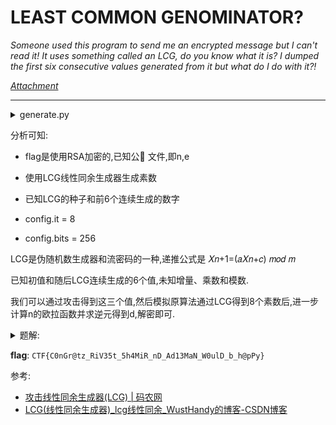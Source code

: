 # LEAST COMMON GENOMINATOR?

*Someone used this program to send me an encrypted message but I can't read it! It uses something called an LCG, do you know what it is? I dumped the first six consecutive values generated from it but what do I do with it?!*

*[Attachment](https://storage.googleapis.com/gctf-2023-attachments-project/4e90c59c2c12ac422f0b83094cca2c3e5c4c7cce464dddc5cb2ad391155f11c96a183290a289dfe1c64cc9e3cd467706f07e621904588ca4def3a4f6906234b7.zip)*

---
<details>
<summary>generate.py</summary>

```python
from secret import config
from Crypto.PublicKey import RSA
from Crypto.Util.number import bytes_to_long, isPrime

class LCG:
    lcg_m = config.m
    lcg_c = config.c
    lcg_n = config.n

    def __init__(self, lcg_s):
        self.state = lcg_s

    def next(self):
        self.state = (self.state * self.lcg_m + self.lcg_c) % self.lcg_n
        return self.state

if __name__ == '__main__':

    assert 4096 % config.it == 0
    assert config.it == 8
    assert 4096 % config.bits == 0
    assert config.bits == 512

    # Find prime value of specified bits a specified amount of times
    seed = 211286818345627549183608678726370412218029639873054513839005340650674982169404937862395980568550063504804783328450267566224937880641772833325018028629959635
    lcg = LCG(seed)
    primes_arr = []

    dump = True
    items = 0
    dump_file = open("dump.txt", "w")

    primes_n = 1
    while True:
        for i in range(config.it):
            while True:
                prime_candidate = lcg.next()
                if dump:
                    dump_file.write(str(prime_candidate) + '\n')
                    items += 1
                    if items == 6:
                        dump = False
                        dump_file.close()
                if not isPrime(prime_candidate):
                    continue
                elif prime_candidate.bit_length() != config.bits:
                    continue
                else:
                    primes_n *= prime_candidate
                    primes_arr.append(prime_candidate)
                    break

        # Check bit length
        if primes_n.bit_length() > 4096:
            print("bit length", primes_n.bit_length())
            primes_arr.clear()
            primes_n = 1
            continue
        else:
            break

    # Create public key 'n'
    n = 1
    for j in primes_arr:
        n *= j
    print("[+] Public Key: ", n)
    print("[+] size: ", n.bit_length(), "bits")

    # Calculate totient 'Phi(n)'
    phi = 1
    for k in primes_arr:
        phi *= (k - 1)

    # Calculate private key 'd'
    d = pow(config.e, -1, phi)

    # Generate Flag
    assert config.flag.startswith(b"CTF{")
    assert config.flag.endswith(b"}")
    enc_flag = bytes_to_long(config.flag)
    assert enc_flag < n

    # Encrypt Flag
    _enc = pow(enc_flag, config.e, n)

    with open ("flag.txt", "wb") as flag_file:
        flag_file.write(_enc.to_bytes(n.bit_length(), "little"))

    # Export RSA Key
    rsa = RSA.construct((n, config.e))
    with open ("public.pem", "w") as pub_file:
        pub_file.write(rsa.exportKey().decode())
```
</details>

分析可知:

* flag是使用RSA加密的,已知公🔑 文件,即n,e

* 使用LCG线性同余生成器生成素数

* 已知LCG的种子和前6个连续生成的数字

* config.it = 8

* config.bits = 256

LCG是伪随机数生成器和流密码的一种,递推公式是 𝑋𝑛+1=(𝑎𝑋𝑛+𝑐) 𝑚𝑜𝑑 𝑚

已知初值和随后LCG连续生成的6个值,未知增量、乘数和模数.

我们可以通过攻击得到这三个值,然后模拟原算法通过LCG得到8个素数后,进一步计算n的欧拉函数并求逆元得到d,解密即可.

<details>
<summary>题解:</summary>

```python
import math
from functools import reduce

import gmpy2

from Crypto.PublicKey import RSA
from Crypto.Util.number import bytes_to_long, isPrime, long_to_bytes

dump_file = open("dump.txt")
output_values = [int(x) for x in dump_file.readlines()]  # 已知的 LCG 输出值

def crack_unknown_increment(states, modulus, multiplier):
    """
    已知：a,m,s0,s1
    求c
    """
    increment = (states[1] - states[0] * multiplier) % modulus
    return modulus, multiplier, increment

def crack_unknown_multiplier(states, modulus):
    """
    已知：m,s0,s1,s2
    求a
    """
    multiplier = (
        (states[2] - states[1]) * gmpy2.invert(states[1] - states[0], modulus) % modulus
    )  # 注意这里求逆元
    return crack_unknown_increment(states, modulus, multiplier)

def crack_unknown_modulus(states):
    """
    已知：s0-s6
    求a,c,m
    """
    diffs = [s1 - s0 for s0, s1 in zip(states, states[1:])]
    zeroes = [t2 * t0 - t1 * t1 for t0, t1, t2 in zip(diffs, diffs[1:], diffs[2:])]
    modulus = abs(reduce(math.gcd, zeroes))
    return crack_unknown_multiplier(states, modulus)

class LCG:
    def __init__(self, lcg_m, lcg_c, lcg_n, lcg_s):
        self.state = lcg_s
        self.lcg_m = lcg_m
        self.lcg_c = lcg_c
        self.lcg_n = lcg_n

    def next(self):
        self.state = (self.state * self.lcg_m + self.lcg_c) % self.lcg_n
        return self.state


m, a, c = crack_unknown_modulus(output_values)
seed = 211286818345627549183608678726370412218029639873054513839005340650674982169404937862395980568550063504804783328450267566224937880641772833325018028629959635
lcg = LCG(a, c, m, seed)
print(a, c, m)
primes_n = 1
primes_arr = []
for i in range(8):
    while True:
        prime_candidate = lcg.next()
        if not isPrime(prime_candidate):
            continue
        elif prime_candidate.bit_length() != 512:
            continue
        else:
            primes_n *= prime_candidate
            primes_arr.append(prime_candidate)
            break

print(list(primes_arr))

phi = 1
for k in primes_arr:
    phi *= k - 1

key = RSA.importKey(open("public.pem", "r").read())
n = key.n
e = key.e
d = gmpy2.invert(e, phi)

enc = open("flag.txt", "rb").read()

flag = pow(int.from_bytes(enc, "little"), d, n)
print(long_to_bytes(flag))
```
</details>

**flag**: `CTF{C0nGr@tz_RiV35t_5h4MiR_nD_Ad13MaN_W0ulD_b_h@pPy}`

参考:

* [攻击线性同余生成器(LCG) | 码农网](https://www.codercto.com/a/35743.html)
* [LCG(线性同余生成器)_lcg线性同余_WustHandy的博客-CSDN博客](https://blog.csdn.net/weixin_45883223/article/details/115299389)
